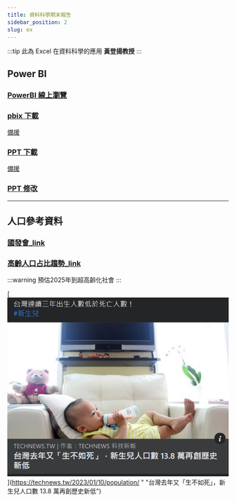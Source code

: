 ```yaml
---
title: 資料科學期末報告
sidebar_position: 2
slug: ex
---
```


:::tip
此為 Excel 在資料科學的應用 **黃登揚教授**
:::

## Power BI

### [PowerBI 線上瀏覽](https://brid.gq/p)

### [pbix 下載](https://brid.gq/p-f)
[備援](https://fromsmash.com/CT5ui2darZ-dt)
### [PPT 下載](https://brid.gq/ex)
[備援](https://fromsmash.com/CT5ui2darZ-dt)
### [PPT 修改](https://brid.gq/finalppt)

---

## 人口參考資料

### [國發會\_link](https://www.ndc.gov.tw/Content_List.aspx?n=D527207EEEF59B9B)

### [高齡人口占比趨勢\_link](https://pop-proj.ndc.gov.tw/chart.aspx?c=10&uid=66&pid=60)
:::warning
預估2025年到超高齡化社會
:::

[![Alt Text](2023-01-11_12-12.png "生育率新低")](https://technews.tw/2023/01/10/population/ "
"台灣去年又「生不如死」，新生兒人口數 13.8 萬再創歷史新低")  